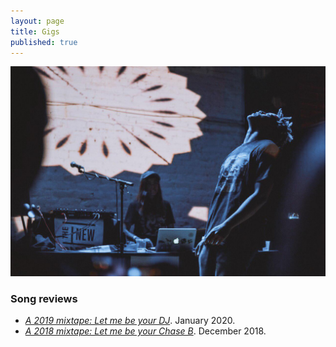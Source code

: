 ```yaml
---
layout: page
title: Gigs
published: true
---
```


<img src="/files/pics/djing2.jpg" alt="Pardis Noorzad (aka DJ Pardis) and Sim Simah" title="Pardis Noorzad (aka DJ Pardis) and Sim Simah by Jesse Meria at The New Parish">

### Song reviews

- <em><a href="https://medium.com/@djpardis/a-2019-mixtape-6a910e8b4771" target="_blank">A 2019 mixtape: Let me be your DJ</a></em>. January 2020.
- <em><a href="https://medium.com/@djpardis/a-2018-mixtape-fac340db5e11" target="_blank">A 2018 mixtape: Let me be your Chase B</a></em>. December 2018.
